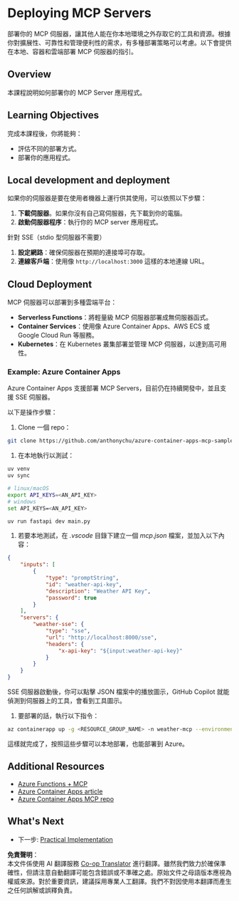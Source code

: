 <!--
CO_OP_TRANSLATOR_METADATA:
{
  "original_hash": "7816cc28f7ab9a54e31f9246429ffcd9",
  "translation_date": "2025-06-12T22:10:43+00:00",
  "source_file": "03-GettingStarted/09-deployment/README.md",
  "language_code": "tw"
}
-->
# Deploying MCP Servers

部署你的 MCP 伺服器，讓其他人能在你本地環境之外存取它的工具和資源。根據你對擴展性、可靠性和管理便利性的需求，有多種部署策略可以考慮。以下會提供在本地、容器和雲端部署 MCP 伺服器的指引。

## Overview

本課程說明如何部署你的 MCP Server 應用程式。

## Learning Objectives

完成本課程後，你將能夠：

- 評估不同的部署方式。
- 部署你的應用程式。

## Local development and deployment

如果你的伺服器是要在使用者機器上運行供其使用，可以依照以下步驟：

1. **下載伺服器**。如果你沒有自己寫伺服器，先下載到你的電腦。
1. **啟動伺服器程序**：執行你的 MCP server 應用程式。

針對 SSE（stdio 型伺服器不需要）

1. **設定網路**：確保伺服器在預期的連接埠可存取。
1. **連線客戶端**：使用像 `http://localhost:3000` 這樣的本地連線 URL。

## Cloud Deployment

MCP 伺服器可以部署到多種雲端平台：

- **Serverless Functions**：將輕量級 MCP 伺服器部署成無伺服器函式。
- **Container Services**：使用像 Azure Container Apps、AWS ECS 或 Google Cloud Run 等服務。
- **Kubernetes**：在 Kubernetes 叢集部署並管理 MCP 伺服器，以達到高可用性。

### Example: Azure Container Apps

Azure Container Apps 支援部署 MCP Servers，目前仍在持續開發中，並且支援 SSE 伺服器。

以下是操作步驟：

1. Clone 一個 repo：

  ```sh
  git clone https://github.com/anthonychu/azure-container-apps-mcp-sample.git
  ```

1. 在本地執行以測試：

  ```sh
  uv venv
  uv sync

  # linux/macOS
  export API_KEYS=<AN_API_KEY>
  # windows
  set API_KEYS=<AN_API_KEY>

  uv run fastapi dev main.py
  ```

1. 若要本地測試，在 *.vscode* 目錄下建立一個 *mcp.json* 檔案，並加入以下內容：

  ```json
  {
      "inputs": [
          {
              "type": "promptString",
              "id": "weather-api-key",
              "description": "Weather API Key",
              "password": true
          }
      ],
      "servers": {
          "weather-sse": {
              "type": "sse",
              "url": "http://localhost:8000/sse",
              "headers": {
                  "x-api-key": "${input:weather-api-key}"
              }
          }
      }
  }
  ```

  SSE 伺服器啟動後，你可以點擊 JSON 檔案中的播放圖示，GitHub Copilot 就能偵測到伺服器上的工具，會看到工具圖示。

1. 要部署的話，執行以下指令：

  ```sh
  az containerapp up -g <RESOURCE_GROUP_NAME> -n weather-mcp --environment mcp -l westus --env-vars API_KEYS=<AN_API_KEY> --source .
  ```

這樣就完成了，按照這些步驟可以本地部署，也能部署到 Azure。

## Additional Resources

- [Azure Functions + MCP](https://learn.microsoft.com/en-us/samples/azure-samples/remote-mcp-functions-dotnet/remote-mcp-functions-dotnet/)
- [Azure Container Apps article](https://techcommunity.microsoft.com/blog/appsonazureblog/host-remote-mcp-servers-in-azure-container-apps/4403550)
- [Azure Container Apps MCP repo](https://github.com/anthonychu/azure-container-apps-mcp-sample)


## What's Next

- 下一步: [Practical Implementation](/04-PracticalImplementation/README.md)

**免責聲明**：  
本文件係使用 AI 翻譯服務 [Co-op Translator](https://github.com/Azure/co-op-translator) 進行翻譯。雖然我們致力於確保準確性，但請注意自動翻譯可能包含錯誤或不準確之處。原始文件之母語版本應視為權威來源。對於重要資訊，建議採用專業人工翻譯。我們不對因使用本翻譯而產生之任何誤解或誤釋負責。